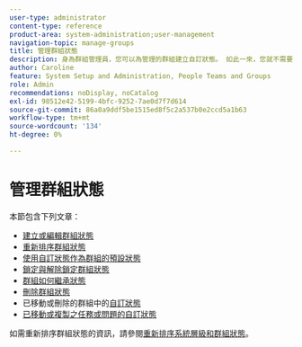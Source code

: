 ```yaml
---
user-type: administrator
content-type: reference
product-area: system-administration;user-management
navigation-topic: manage-groups
title: 管理群組狀態
description: 身為群組管理員，您可以為管理的群組建立自訂狀態。 如此一來，您就不需要數十種全公司的自訂狀態，且群組階層擁有更多自主權。 如果Workfront管理員已解除鎖定狀態，您也可以編輯所管理群組的系統層級狀態。
author: Caroline
feature: System Setup and Administration, People Teams and Groups
role: Admin
recommendations: noDisplay, noCatalog
exl-id: 98512e42-5199-4bfc-9252-7ae0d7f7d614
source-git-commit: 86a0a9ddf5be1515ed8f5c2a537b0e2ccd5a1b63
workflow-type: tm+mt
source-wordcount: '134'
ht-degree: 0%

---
```


# 管理群組狀態

本節包含下列文章：

* [建立或編輯群組狀態](../../../administration-and-setup/manage-groups/manage-group-statuses/create-or-edit-a-group-status.md)
* [重新排序群組狀態](../../../administration-and-setup/manage-groups/manage-group-statuses/reorder-group-statuses-from-groups-area.md)
* [使用自訂狀態作為群組的預設狀態](../../../administration-and-setup/manage-groups/manage-group-statuses/use-custom-statuses-as-default-statuses-group.md)
* [鎖定與解除鎖定群組狀態](../../../administration-and-setup/manage-groups/manage-group-statuses/lock-or-unlock-a-custom-group-status.md)
* [群組如何繼承狀態](../../../administration-and-setup/manage-groups/manage-group-statuses/how-groups-inherit-statuses.md)
* [刪除群組狀態](../../../administration-and-setup/manage-groups/manage-group-statuses/delete-a-group-status.md)
* 已移動或刪除的群組中的[自訂狀態](../../../administration-and-setup/manage-groups/manage-group-statuses/custom-statuses-in-group-moved-or-deleted.md)
* [已移動或複製之任務或問題的自訂狀態](../../../administration-and-setup/manage-groups/manage-group-statuses/custom-statuses-on-a-task-or-issue-that-is-moved-or-copied.md)

如需重新排序群組狀態的資訊，請參閱[重新排序系統層級和群組狀態](../../../administration-and-setup/customize-workfront/creating-custom-status-and-priority-labels/reorder-system-statuses.md)。
